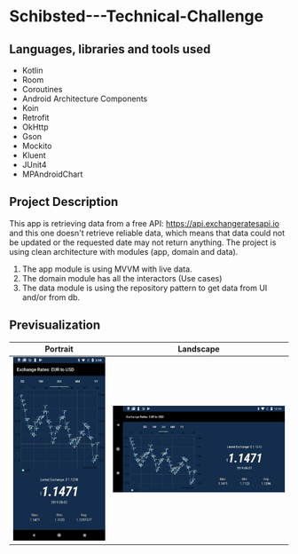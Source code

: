 # Schibsted---Technical-Challenge

## Languages, libraries and tools used
- Kotlin
- Room
- Coroutines
- Android Architecture Components
- Koin
- Retrofit
- OkHttp
- Gson
- Mockito
- Kluent
- JUnit4
- MPAndroidChart

## Project Description
This app is retrieving data from a free API: https://api.exchangeratesapi.io and this one doesn't retrieve reliable data, which means that data could not be updated or the requested date may not return anything.
The project is using clean architecture with modules (app, domain and data).
1. The app module is using MVVM with live data.
2. The domain module has all the interactors (Use cases)
3. The data module is using the repository pattern to get data from UI and/or from db.

## Previsualization

|Portrait|Landscape|
|---|---|
|![3 months](arts/3m.png)|![3 months_landscape](arts/3m-land.png)|


